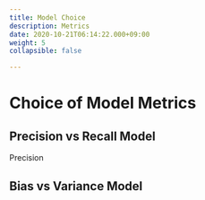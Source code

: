 ```yaml
---
title: Model Choice
description: Metrics
date: 2020-10-21T06:14:22.000+09:00
weight: 5
collapsible: false

---
```

# Choice of Model Metrics

## Precision vs Recall Model

Precision 

## Bias vs Variance Model
